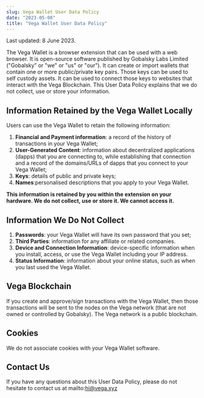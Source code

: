 ```yaml
---
slug: Vega Wallet User Data Policy
date: "2023-05-08"
title: "Vega Wallet User Data Policy"
---
```


Last updated: 8 June 2023.

The Vega Wallet is a browser extension that can be used with a web browser. It is open-source software published by Gobalsky Labs Limited ("Gobalsky” or "we" or "us" or "our"). It can create or import wallets that contain one or more public/private key pairs. Those keys can be used to self custody assets. It can be used to connect those keys to websites that interact with the Vega Blockchain. This User Data Policy explains that we do not collect, use or store your information.

## Information Retained by the Vega Wallet Locally

Users can use the Vega Wallet to retain the following information:
1. **Financial and Payment information**: a record of the history of transactions in your Vega Wallet;
2. **User-Generated Content**: information about decentralized applications (dapps) that you are connecting to, while establishing that connection and a record of the domains/URLs of dapps that you connect to your Vega Wallet;
3. **Keys**: details of public and private keys;
4. **Names**:personalised descriptions that you apply to your Vega Wallet.

**This information is retained by you within the extension on your hardware. We do not collect, use or store it. We cannot access it.**

## Information We Do Not Collect

1. **Passwords**: your Vega Wallet will have its own password that you set;
2. **Third Parties**: information for any affiliate or related companies.  
3. **Device and Connection Information**: device-specific information when you install, access, or use the Vega Wallet including your IP address. 
4. **Status Information**: information about your online status, such as when you last used the Vega Wallet.

## Vega Blockchain

If you create and approve/sign transactions with the Vega Wallet, then those transactions will be sent to the nodes on the Vega network (that are not owned or controlled by Gobalsky). The Vega network is a public blockchain.

## Cookies

We do not associate cookies with your Vega Wallet software.

## Contact Us

If you have any questions about this User Data Policy, please do not hesitate to contact us at mailto:hi@vega.xyz
